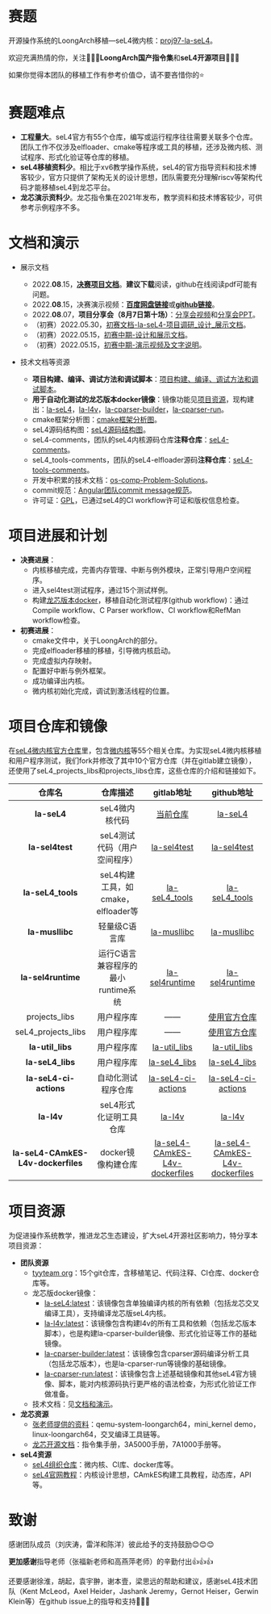 <!--
  SPDX-License-Identifier: GPL-2.0-only
  Copyright 2022, tyyteam(Qingtao Liu, Yang Lei, Yang Chen)
  qtliu@mail.ustc.edu.cn, le24@mail.ustc.edu.cn, chenyangcs@mail.ustc.edu.cn
-->
# 赛题

开源操作系统的LoongArch移植—seL4微内核：[proj97-la-seL4](https://github.com/oscomp/proj97-la-seL4)。

欢迎充满热情的你，关注💖💖💖**LoongArch国产指令集**和**seL4开源项目**💖💖💖

如果你觉得本团队的移植工作有参考价值😊，请不要吝惜你的⭐

# 赛题难点

* **工程量大**。seL4官方有55个仓库，编写或运行程序往往需要关联多个仓库。团队工作不仅涉及elfloader、cmake等程序或工具的移植，还涉及微内核、测试程序、形式化验证等仓库的移植。
* **seL4移植资料少**。相比于xv6教学操作系统，seL4的官方指导资料和技术博客较少，官方只提供了架构无关的设计思想，团队需要充分理解riscv等架构代码才能移植seL4到龙芯平台。
* **龙芯演示资料少**。龙芯指令集在2021年发布，教学资料和技术博客较少，可供参考示例程序不多。

# 文档和演示

* 展示文档

  * 2022.**08**.15，[**决赛项目文档**](https://github.com/tyyteam/OS-comp-pdfdoc-videos/blob/main/proj97-la-seL4-tyyteam-%E5%86%B3%E8%B5%9B%E9%A1%B9%E7%9B%AE%E6%96%87%E6%A1%A3.pdf)。**建议下载**阅读，github在线阅读pdf可能有问题。
  * 2022.**08**.15，决赛演示视频：[**百度网盘链接**](https://pan.baidu.com/s/16f4EYctBe0jwXw0sC8CLPg?pwd=6p4k)或[**github链接**](https://raw.githubusercontent.com/tyyteam/OS-comp-pdfdoc-videos/main/la-seL4-%E5%86%B3%E8%B5%9B%E9%A1%B9%E7%9B%AE%E6%BC%94%E7%A4%BA%E8%A7%86%E9%A2%91.mp4)。
  * 2022.**08**.07，**项目分享会（8月7日第十场）**：[分享会视频](https://www.bilibili.com/video/BV1PW4y1Y7zj?spm_id_from=333.999.0.0&vd_source=c0ebc331ee63978f26b2050109cc5826)和[分享会PPT](https://os.educg.net/2022CSCC?op=5)。
  * （初赛）2022.05.30，[初赛文档-la-seL4-项目调研\_设计\_展示文档](https://github.com/tyyteam/OS-comp-pdfdoc-videos/blob/main/la-seL4-%E5%88%9D%E8%B5%9B%E9%A1%B9%E7%9B%AE%E8%B0%83%E7%A0%94_%E8%AE%BE%E8%AE%A1_%E5%B1%95%E7%A4%BA%E6%96%87%E6%A1%A3.pdf)。
  * （初赛）2022.05.15，[初赛中期-设计和展示文档](./docs/初赛中期-设计和展示文档.md)。
  * （初赛）2022.05.15，[初赛中期-演示视频及文字说明](https://pan.baidu.com/s/1c8KKPdG0Ri_AbR2taWWPSw?pwd=2qdg)。
* 技术文档等资源

  * **项目构建、编译、调试方法和调试脚本**：[项目构建、编译、调试方法和调试脚本](./docs/技术文档-项目构建、编译和调试方法.md)。
  * **用于自动化测试的龙芯版本docker镜像**：镜像功能见[项目资源](#项目资源)，现构建出：[la-seL4](https://hub.docker.com/repository/docker/gootal/la-sel4)，[la-l4v](https://hub.docker.com/repository/docker/gootal/la-l4v)，[la-cparser-builder](https://hub.docker.com/repository/docker/gootal/la-cparser-builder)，[la-cparser-run](https://hub.docker.com/r/gootal/la-cparser-run)。
  * cmake框架分析图：[cmake框架分析图](./docs/cmake框架分析图.md)。
  * seL4源码结构图：[seL4源码结构图](./docs/seL4源码结构图.md)。
  * seL4-comments，团队的seL4内核源码仓库**注释仓库**：[seL4-comments](https://github.com/tyyteam/seL4-comments)。
  * seL4_tools-comments，团队的seL4-elfloader源码**注释仓库**：[seL4-tools-comments](https://github.com/tyyteam/seL4_tools-comments)。
  * 开发中积累的技术文档：[os-comp-Problem-Solutions](https://github.com/tyyteam/seL4-oscompProblemSolutions)。
  * commit规范：[Angular团队commit message规范](https://github.com/angular/angular.js/blob/master/DEVELOPERS.md#-git-commit-guidelines)。
  * 许可证：[GPL](./LICENSE.md)，已通过seL4的CI workflow许可证和版权信息检查。

# 项目进展和计划

* **决赛进展**：
  * 内核移植完成，完善内存管理、中断与例外模块，正常引导用户空间程序。
  * 进入sel4test测试程序，通过15个测试样例。
  * 构建[龙芯版本docker](#项目资源)，移植自动化测试程序(github workflow)：通过Compile workflow、C Parser workflow、CI workflow和RefMan workflow检查。
* **初赛进展**：
  * cmake文件中，关于LoongArch的部分。
  * 完成elfloader移植的移植，引导微内核启动。
  * 完成虚拟内存映射。
  * 配置好中断与例外框架。
  * 成功编译出内核。
  * 微内核初始化完成，调试到激活线程的位置。

# 项目仓库和镜像

在[seL4微内核官方仓库](https://github.com/seL4)里，包含[微内核](https://github.com/seL4/seL4)等55个相关仓库。为实现seL4微内核移植和用户程序测试，我们fork并修改了其中10个官方仓库（并在gitlab建立镜像），还使用了seL4_projects_libs和projects_libs仓库，这些仓库的介绍和链接如下。

|               仓库名               |              仓库描述              |                          gitlab地址                          |                          github地址                          |
| :--------------------------------: | :--------------------------------: | :----------------------------------------------------------: | :----------------------------------------------------------: |
|            **la-seL4**             |           seL4微内核代码           | [当前仓库](https://gitlab.eduxiji.net/qtliu/project788067-109730) |  [la-seL4](https://github.com/tyyteam/la-seL4/tree/master)   |
|          **la-sel4test**           |    seL4测试代码（用户空间程序）    | [la-sel4test](https://gitlab.eduxiji.net/qtliu/la-sel4test/-/tree/master) | [la-sel4test](https://github.com/tyyteam/la-sel4test/tree/master) |
|         **la-seL4_tools**          | seL4构建工具，如cmake，elfloader等 | [la-seL4_tools](https://gitlab.eduxiji.net/qtliu/la-seL4_tools/-/tree/master) | [la-seL4_tools](https://github.com/tyyteam/la-seL4_tools/tree/master) |
|          **la-musllibc**           |           轻量级C语言库            | [la-musllibc](https://gitlab.eduxiji.net/qtliu/la-musllibc/-/tree/master) | [la-musllibc](https://github.com/tyyteam/la-musllibc/tree/master) |
|         **la-sel4runtime**         | 运行C语言兼容程序的最小runtime系统 | [la-sel4runtime](https://gitlab.eduxiji.net/qtliu/la-sel4runtime/-/tree/master) | [la-sel4runtime](https://github.com/tyyteam/la-sel4runtime/tree/master) |
|           projects_libs            |             用户程序库             |                              ——                              |  [使用官方仓库](https://github.com/seL4/seL4_projects_libs)  |
|         seL4_projects_libs         |             用户程序库             |                              ——                              |  [使用官方仓库](https://github.com/seL4/seL4_projects_libs)  |
|          **la-util_libs**          |             用户程序库             | [la-util_libs](https://gitlab.eduxiji.net/qtliu/la-util_libs/-/tree/master) | [la-util_libs](https://github.com/tyyteam/la-util_libs/tree/master) |
|          **la-seL4_libs**          |             用户程序库             | [la-seL4_libs](https://gitlab.eduxiji.net/qtliu/la-seL4_libs/-/tree/master) | [la-seL4_libs](https://github.com/tyyteam/la-seL4_libs/tree/master) |
|       **la-seL4-ci-actions**       |         自动化测试程序仓库         | [la-seL4-ci-actions](https://gitlab.eduxiji.net/qtliu/la-sel4-ci-actions) | [la-seL4-ci-actions](https://github.com/tyyteam/la-seL4-ci-actions) |
|             **la-l4v**             |       seL4形式化证明工具仓库       |      [la-l4v](https://gitlab.eduxiji.net/qtliu/la-l4v)       |         [la-l4v](https://github.com/tyyteam/la-l4v)          |
| **la-seL4-CAmkES-L4v-dockerfiles** |         docker镜像构建仓库         | [la-seL4-CAmkES-L4v-dockerfiles](https://gitlab.eduxiji.net/qtliu/la-sel4-camkes-l4v-dockerfiles) | [la-seL4-CAmkES-L4v-dockerfiles](https://github.com/tyyteam/la-seL4-CAmkES-L4v-dockerfiles) |

# 项目资源

为促进操作系统教学，推进龙芯生态建设，扩大seL4开源社区影响力，特分享本项目资源：

* **团队资源**
  * [tyyteam org](https://github.com/tyyteam)：15个git仓库，含移植笔记、代码注释、CI仓库、docker仓库等。
  * 龙芯版docker镜像：
    * [la-seL4:latest](https://hub.docker.com/r/gootal/la-sel4)：该镜像包含单独编译内核的所有依赖（包括龙芯交叉编译工具），支持编译龙芯版seL4内核。
    * [la-l4v:latest](https://hub.docker.com/repository/docker/gootal/la-l4v)：该镜像包含构建l4v的所有工具和依赖（包括龙芯版本脚本），也是构建la-cparser-builder镜像、形式化验证等工作的基础镜像。
    * [la-cparser-builder:latest](https://hub.docker.com/repository/docker/gootal/la-cparser-builder)：该镜像包含cparser源码编译分析工具（包括龙芯版本），也是la-cparser-run等镜像的基础镜像。
    * [la-cparser-run:latest](https://hub.docker.com/r/gootal/la-cparser-run)：该镜像包含上述基础镜像和其他seL4官方镜像、脚本，能对内核源码执行更严格的语法检查，为形式化验证工作做准备。
  * 技术文档：见[文档和演示](#文档和演示)。
* **龙芯资源**
  * [张老师提供的资料](https://github.com/foxsen/qemu-loongarch-runenv)：qemu-system-loongarch64，mini_kernel demo，linux-loongarch64，交叉编译工具链等。
  * [龙芯开源文档](https://github.com/loongson)：指令集手册，3A5000手册，7A1000手册等。
* **seL4资源**
  * [seL4组织仓库](https://github.com/seL4)：微内核、CI库、docker库等。
  * [seL4官网教程](https://docs.sel4.systems/Tutorials/)：内核设计思想，CAmkES构建工具教程，动态库，API等。

# 致谢

感谢团队成员（刘庆涛，雷洋和陈洋）彼此给予的支持鼓励😊😊😊

**更加感谢**指导老师（张福新老师和高燕萍老师）的辛勤付出👍👍👍

还要感谢徐淮，胡起，袁宇翀，谢本壹，梁思远的帮助和建议，感谢seL4技术团队（Kent McLeod，Axel Heider，Jashank Jeremy，Gernot Heiser，Gerwin Klein等）在github issue上的指导和支持💖💖💖



